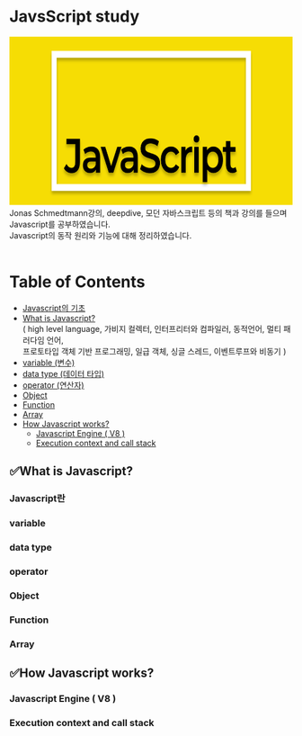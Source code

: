 # JavsScript study

<img src='/images/_main_logo.svg' width='100%' height='300px'>
Jonas Schmedtmann강의, deepdive, 모던 자바스크립트 등의 책과 강의를 들으며 Javascript를 공부하였습니다.<br>
Javascript의 동작 원리와 기능에 대해 정리하였습니다. <br>
<br>

# Table of Contents
-  <a href='https://github.com/thdud2262/Javascript_study/blob/main/README.md#javascript%EC%9D%98-%EA%B8%B0%EC%B4%88'>Javascript의 기초</a>
  - <a href='https://github.com/thdud2262/Javascript_study/blob/main/README.md#javascript%EB%9E%80'>What is Javascript?<br></a>
    ( high level language, 가비지 컬렉터, 인터프리터와 컴파일러, 동적언어, 멀티 패러다임 언어,<br>
    프로토타입 객체 기반 프로그래밍, 일급 객체, 싱글 스레드, 이벤트루프와 비동기 )
  - <a href='https://github.com/thdud2262/Javascript_study/blob/main/README.md#variable'>variable (변수)</a>
  - <a href='https://github.com/thdud2262/Javascript_study/blob/main/README.md#data-type'>data type (데이터 타입)</a>
  - <a href='https://github.com/thdud2262/Javascript_study/blob/main/README.md#operator'>operator (연산자)</a>
  - <a href='https://github.com/thdud2262/Javascript_study/blob/main/README.md#object'>Object</a>
  - <a href='https://github.com/thdud2262/Javascript_study/blob/main/README.md#function'> Function</a>
  - <a href='https://github.com/thdud2262/Javascript_study/blob/main/README.md#array'>Array</a>
- <a href='https://github.com/thdud2262/Javascript_study/blob/main/README.md#%How Javascript works?'>How Javascript works? </a>
  - <a href='https://github.com/thdud2262/Javascript_study/blob/main/README.md#javascript-engine--v8-'> Javascript Engine ( V8 )</a>
  - <a href='https://github.com/thdud2262/Javascript_study/blob/main/README.md#execution-context-and-call-stack'> Execution context and call stack</a>

## ✅What is Javascript?
### Javascript란
### variable
### data type 
### operator
### Object
### Function
### Array
## ✅How Javascript works?
### Javascript Engine ( V8 )
### Execution context and call stack
